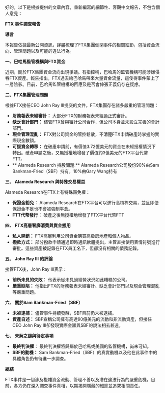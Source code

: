好的，以下是根據提供的文章內容，重新編寫的細節性、客觀中文報告，不包含個人意見：

**FTX 事件調查報告**

**導言**

本報告依據最新公開資訊，詳盡梳理了FTX集團倒閉事件的相關細節，包括資金流向、管理問題以及可能的違法行為。

**一、巴哈馬監管機構與FTX資金**

近期，關於FTX集團資金流向出現爭議。有指控稱，巴哈馬的監管機構可能涉嫌侵吞FTX資產。報告指出，FTX過去給巴哈馬帶來大量資金流量，這使得事件蒙上了一層陰影。目前，巴哈馬監管機構的回應及是否會伸張正義仍存在疑慮。

**二、FTX集團管理問題**

根據FTX接任CEO John Ray III提交的文件，FTX集團存在諸多嚴重的管理問題：

*   **財務報表未經審計：** 大部分FTX的財務報表未經過正式審計。
*   **缺乏會計部門：** 儘管FTX曾與審計公司合作，但公司本身並未設立完善的會計部門。
*   **現金管理混亂：** FTX對公司資金的管控鬆散，不清楚FTX申請破產時掌握的實際現金數額。
* **可疑資金轉移：** 在破產申請前，有價值3.72億美元的資金在未經授權情況下轉出。破產申請之後，又無授權地增發了價值約3億美元的FTX平台代幣 FTT。
*   ** Alameda Research 持股問題:** Alameda Research公司股份90%由Sam Bankman-Fried（SBF）持有，10%由Gary Wang持有

**三、 Alameda Research 與特殊交易權益**

Alameda Research在FTX上有特殊豁免權：

*   **保證金豁免：** Alameda Research在FTX平台可以進行高槓桿交易，並且即便保證金不足也不會被強制平倉。
*   **FTT代幣發行：** 破產之後無授權地增發了FTX平台代幣FTT

**四、 FTX高層奢靡消費與資金挪用**

*   **私人開銷：** FTX高層利用公司資金購買高級房地產和個人物品。
*   **撥款方式：** 部分撥款申請通過即時通訊軟體提出，主管直接使用表情符號進行審批。這些資產被記錄在FTX員工名下，但卻沒有相關的債務記錄。

**五、 John Ray III 的評論**

接管FTX後，John Ray III表示：

*   **前所未見的失敗：** 他表示從未見過經營狀況如此糟糕的公司。
*   **嚴重缺陷：** 他指出FTX的財務報表未經審計、缺乏會計部門以及現金管理混亂等嚴重問題。

**六、 關於Sam Bankman-Fried（SBF）**

*   **未被逮捕：** 儘管事件持續發酵，SBF目前仍未被逮捕。
*  **資產自述：** SBF宣稱公司擁有高達90億美元的流動和非流動資產，但接任CEO John Ray III卻發現實際金額與SBF的說法相去甚遠。

**七、 未解之謎與待定事項**

*   **最終判決權：** 最終判決權將歸屬於巴哈馬或美國的監管機構，尚未可知。
*   **SBF的動機：** Sam Bankman-Fried（SBF）的真實動機以及他在此事件中的具體角色仍有待進一步調查。

**總結**

FTX事件是一個涉及複雜資金流動、管理不善以及潛在違法行為的嚴重危機。目前，各方仍在深入調查事件真相，以期揭開隱藏的細節並追究相關責任。